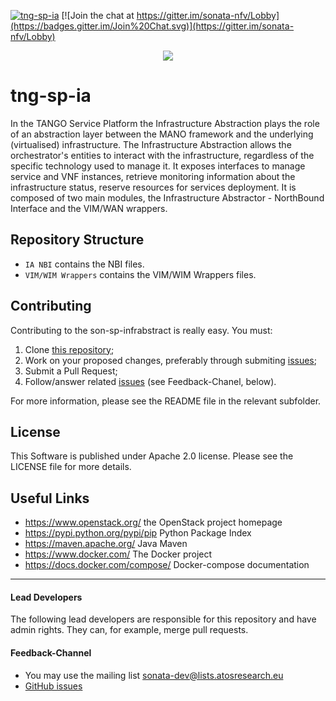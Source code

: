 [![tng-sp-ia](http://jenkins.sonata-nfv.eu/buildStatus/icon?job=tng-sp-ia)](http://jenkins.sonata-nfv.eu/job/tng-sp-ia)
[![Join the chat at https://gitter.im/sonata-nfv/Lobby](https://badges.gitter.im/Join%20Chat.svg)](https://gitter.im/sonata-nfv/Lobby)
 
 <p align="center"><img src="https://github.com/sonata-nfv/tng-api-gtw/wiki/images/sonata-5gtango-logo-500px.png" /></p>
 
# tng-sp-ia

In the TANGO Service Platform the Infrastructure Abstraction plays the role of an abstraction layer between the MANO framework and the underlying (virtualised) infrastructure.
The Infrastructure Abstraction allows the orchestrator's entities to interact with the infrastructure, regardless of the specific technology used to manage it. It exposes interfaces to manage service and VNF instances, retrieve monitoring information about the infrastructure status, reserve resources for services deployment.
It is composed of two main modules, the Infrastructure Abstractor - NorthBound Interface and the VIM/WAN wrappers.


## Repository Structure
  
 * `IA NBI` contains the NBI files.
 * `VIM/WIM Wrappers` contains the VIM/WIM Wrappers files.

## Contributing

Contributing to the son-sp-infrabstract is really easy. You must:

1. Clone [this repository](https://github.com/sonata-nfv/tng-sp-ia);
2. Work on your proposed changes, preferably through submiting [issues](https://github.com/sonata-nfv/tng-sp-ia/issues);
3. Submit a Pull Request;
4. Follow/answer related [issues](https://github.com/sonata-nfv/tng-sp-ia/issues) (see Feedback-Chanel, below).

For more information, please see the README file in the relevant subfolder.

## License

This Software is published under Apache 2.0 license. Please see the LICENSE file for more details.

## Useful Links

* https://www.openstack.org/ the OpenStack project homepage
* https://pypi.python.org/pypi/pip Python Package Index
* https://maven.apache.org/ Java Maven
* https://www.docker.com/ The Docker project
* https://docs.docker.com/compose/ Docker-compose documentation


---
#### Lead Developers

The following lead developers are responsible for this repository and have admin rights. They can, for example, merge pull requests.


#### Feedback-Channel

* You may use the mailing list [sonata-dev@lists.atosresearch.eu](mailto:sonata-dev@lists.atosresearch.eu)
* [GitHub issues](https://github.com/sonata-nfv/son-sp-infrabstract/issues)
